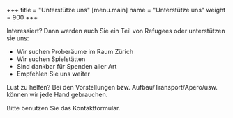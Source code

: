 +++
title = "Unterstütze uns"
[menu.main]
name =  "Unterstütze uns"
weight = 900
+++

Interessiert? 
Dann werden auch Sie ein Teil von Refugees oder unterstützen sie uns: 

 - Wir suchen Proberäume im Raum Zürich
 - Wir suchen  Spielstätten
 - Sind dankbar für Spenden aller Art
 - Empfehlen Sie uns weiter

Lust zu helfen? Bei den Vorstellungen bzw. Aufbau/Transport/Apero/usw. können wir jede Hand gebrauchen. 

Bitte benutzen Sie das Kontaktformular.
